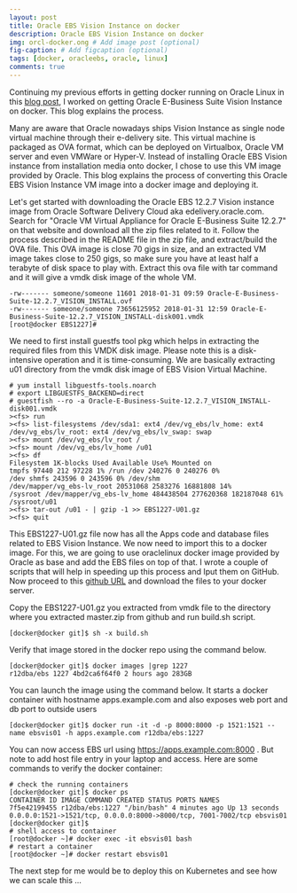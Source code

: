```yaml
---
layout: post
title: Oracle EBS Vision Instance on docker
description: Oracle EBS Vision Instance on docker
img: orcl-docker.ong # Add image post (optional)
fig-caption: # Add figcaption (optional)
tags: [docker, oracleebs, oracle, linux]
comments: true
---
```


Continuing my previous efforts in getting docker running on Oracle Linux in this [blog post](https://r12dba.com/docker-oracle-linux/), I worked on getting Oracle E-Business Suite Vision Instance on docker. This blog explains the process. 

Many are aware that Oracle nowadays ships Vision Instance as single node virtual machine through their e-delivery site. This virtual machine is packaged as OVA format, which can be deployed on Virtualbox, Oracle VM server and even VMWare or Hyper-V. Instead of installing Oracle EBS Vision instance from installation media onto docker, I chose to use this VM image provided by Oracle. This blog explains the process of converting this Oracle EBS Vision Instance VM image into a docker image and deploying it. 

Let's get started with downloading the Oracle EBS 12.2.7 Vision instance image from Oracle Software Delivery Cloud aka edelivery.oracle.com. Search for "Oracle VM Virtual Appliance for Oracle E-Business Suite 12.2.7" on that website and download all the zip files related to it. Follow the process described in the README file in the zip file, and extract/build the OVA file. This OVA image is close 70 gigs in size, and an extracted VM image takes close to 250 gigs, so make sure you have at least half a terabyte of disk space to play with. Extract this ova file with tar command and it will give a vmdk disk image of the whole VM. 

```[root@docker EBS1227]# tar -xvf 1227.ova 
-rw------- someone/someone 11601 2018-01-31 09:59 Oracle-E-Business-Suite-12.2.7_VISION_INSTALL.ovf 
-rw------- someone/someone 73656125952 2018-01-31 12:59 Oracle-E-Business-Suite-12.2.7_VISION_INSTALL-disk001.vmdk 
[root@docker EBS1227]# 
```
We need to first install guestfs tool pkg which helps in extracting the required files from this VMDK disk image. Please note this is a disk-intensive operation and it is time-consuming. We are basically extracting u01 directory from the vmdk disk image of EBS Vision Virtual Machine. 
```
# yum install libguestfs-tools.noarch 
# export LIBGUESTFS_BACKEND=direct 
# guestfish --ro -a Oracle-E-Business-Suite-12.2.7_VISION_INSTALL-disk001.vmdk 
><fs> run 
><fs> list-filesystems /dev/sda1: ext4 /dev/vg_ebs/lv_home: ext4 /dev/vg_ebs/lv_root: ext4 /dev/vg_ebs/lv_swap: swap 
><fs> mount /dev/vg_ebs/lv_root / 
><fs> mount /dev/vg_ebs/lv_home /u01 
><fs> df 
Filesystem 1K-blocks Used Available Use% Mounted on 
tmpfs 97440 212 97228 1% /run /dev 240276 0 240276 0% 
/dev shmfs 243596 0 243596 0% /dev/shm 
/dev/mapper/vg_ebs-lv_root 20531068 2583276 16881808 14% 
/sysroot /dev/mapper/vg_ebs-lv_home 484438504 277620368 182187048 61% 
/sysroot/u01 
><fs> tar-out /u01 - | gzip -1 >> EBS1227-U01.gz 
><fs> quit 
```
This EBS1227-U01.gz file now has all the Apps code and database files related to EBS Vision Instance. We now need to import this to a docker image. For this, we are going to use oraclelinux docker image provided by Oracle as base and add the EBS files on top of that. I wrote a couple of scripts that will help in speeding up this process and Iput them on GitHub. Now proceed to this [github URL](https://github.com/vasuballa/docker-ebs/archive/master.zip) and download the files to your docker server. 

Copy the EBS1227-U01.gz you extracted from vmdk file to the directory where you extracted master.zip from github and run build.sh script. 

```
[docker@docker git]$ sh -x build.sh 
```
Verify that image stored in the docker repo using the command below. 
```
[docker@docker git]$ docker images |grep 1227 
r12dba/ebs 1227 4bd2ca6f64f0 2 hours ago 283GB 
```
You can launch the image using the command below. It starts a docker container with hostname apps.example.com and also exposes web port and db port to outside users 
```
[docker@docker git]$ docker run -it -d -p 8000:8000 -p 1521:1521 --name ebsvis01 -h apps.example.com r12dba/ebs:1227 
```
You can now access EBS url using https://apps.example.com:8000 . But note to add host file entry in your laptop and access. Here are some commands to verify the docker container: 

```
# check the running containers 
[docker@docker git]$ docker ps 
CONTAINER ID IMAGE COMMAND CREATED STATUS PORTS NAMES 
7f5e42199455 r12dba/ebs:1227 "/bin/bash" 4 minutes ago Up 13 seconds 0.0.0.0:1521->1521/tcp, 0.0.0.0:8000->8000/tcp, 7001-7002/tcp ebsvis01 
[docker@docker git]$ 
# shell access to container 
[root@docker ~]# docker exec -it ebsvis01 bash 
# restart a container 
[root@docker ~]# docker restart ebsvis01 
```
The next step for me would be to deploy this on Kubernetes and see how we can scale this ...
